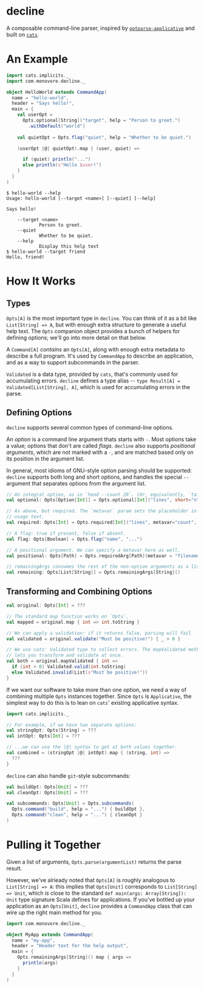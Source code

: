 # decline

A composable command-line parser, inspired by [`optparse-applicative`][optparse]
and built on [`cats`][cats].

# An Example

```scala
import cats.implicits._
import com.monovore.decline._

object HelloWorld extends CommandApp(
  name = "hello-world",
  header = "Says hello!",
  main = {
    val userOpt = 
      Opts.optional[String]("target", help = "Person to greet.")
        .withDefault("world")
    
    val quietOpt = Opts.flag("quiet", help = "Whether to be quiet.")

    (userOpt |@| quietOpt).map { (user, quiet) => 

      if (quiet) println("...")
      else println(s"Hello $user!")
    }
  }
)
```

```
$ hello-world --help
Usage: hello-world [--target <name>] [--quiet] [--help]

Says hello!

    --target <name>
            Person to greet.
    --quiet
            Whether to be quiet.
    --help
            Display this help text
$ hello-world --target friend
Hello, friend!
```

[optparse]: https://github.com/pcapriotti/optparse-applicative
[cats]: https://github.com/typelevel/cats

# How It Works

## Types

`Opts[A]` is the most important type in `decline`. You can think of it as a bit
like `List[String] => A`, but with enough extra structure to generate a useful
help text. The `Opts` companion object provides a bunch of helpers for defining
options; we'll go into more detail on that below.

A `Command[A]` _contains_ an `Opts[A]`, along with enough extra metadata to
describe a full program. It's used by `CommandApp` to describe an application,
and as a way to support subcommands in the parser.

`Validated` is a data type, provided by `cats`, that's commonly used for
accumulating errors. `decline` defines a type alias -- `type Result[A] =
Validated[List[String], A]`, which is used for accumulating errors in the parse.

## Defining Options

`decline` supports several common types of command-line options.

An *option* is a command line argument thats starts with `-`. Most options take
a value; options that don't are called *flags*. `decline` also supports
*positional arguments*, which are not marked with a `-`, and are matched based
only on its position in the argument list.

In general, most idioms of GNU-style option parsing should be supported:
`decline` supports both long and short options, and handles the special `--`
argument that separates options from the argument list.

```scala
// An integral option, as in `head --count 20`. (Or, equivalently, `tail -n20`.)
val optional: Opts[Option[Int]] = Opts.optional[Int]("lines", short="n", help = "...")

// As above, but required. The `metavar` param sets the placeholder in the
// usage text.
val required: Opts[Int] = Opts.required[Int]("lines", metavar="count", help = "...")

// A flag: true if present, false if absent.
val flag: Opts[Boolean] = Opts.flag("name", "...")

// A positional argument. We can specify a metavar here as well.
val positional: Opts[Path] = Opts.requiredArg[Path](metavar = "filename")

// remainingArgs consumes the rest of the non-option arguments as a list.
val remaining: Opts[List[String]] = Opts.remainingArgs[String]()
```

## Transforming and Combining Options

```scala
val original: Opts[Int] = ???

// The standard map function works on `Opts`.
val mapped = original.map { int => int.toString }

// We can apply a validation: if it returns false, parsing will fail
val validated = original.validate("Must be positive!") { _ > 0 }

// We use cats' Validated type to collect errors. The mapValidated method
// lets you transform and validate at once.
val both = original.mapValidated { int =>
  if (int > 0) Validated.valid(int.toString)
  else Validated.invalid(List(s"Must be positive!"))
}
```

If we want our software to take more than one option, we need a way of combining
multiple `Opts` instances together. Since `Opts` is `Applicative`, the simplest
way to do this is to lean on `cats`' existing applicative syntax.

```scala
import cats.implicits._

// For example, if we have two separate options:
val stringOpt: Opts[String] = ???
val intOpt: Opts[Int] = ???

// ...we can use the |@| syntax to get at both values together.
val combined = (stringOpt |@| intOpt).map { (string, int) =>
  ???
}
```

`decline` can also handle `git`-style subcommands:

```scala
val buildOpt: Opts[Unit] = ???
val cleanOpt: Opts[Unit] = ???

val subcommands: Opts[Unit] = Opts.subcommands(
  Opts.command("build", help = "...") { buildOpt },
  Opts.command("clean", help = "...") { cleanOpt }
)
```

# Pulling it Together

Given a list of arguments, `Opts.parse(argumentList)` returns the parse result.

However, we've alrieady noted that `Opts[A]` is roughly analogous to
`List[String] => A`: this implies that `Opts[Unit]` corresponds to `List[String]
=> Unit`, which is close to the standard `def main(args: Array[String]): Unit`
type signature Scala defines for applications. If you've bottled up your
application as an `Opts[Unit]`, `decline` provides a `CommandApp` class that can
wire up the right main method for you.

```scala
import com.monovore.decline._

object MyApp extends CommandApp(
  name = "my-app",
  header = "Header text for the help output",
  main = {
    Opts.remainingArgs[String]() map { args =>
      println(args)
    }
  }
)
